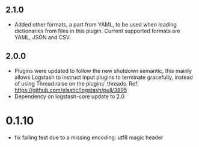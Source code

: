 ## 2.1.0
 - Added other formats, a part from YAML, to be used when loading
   dictionaries from files in this plugin. Current supported formats are
   YAML, JSON and CSV.

## 2.0.0
 - Plugins were updated to follow the new shutdown semantic, this mainly allows Logstash to instruct input plugins to terminate gracefully, 
   instead of using Thread.raise on the plugins' threads. Ref: https://github.com/elastic/logstash/pull/3895
 - Dependency on logstash-core update to 2.0

# 0.1.10
  - fix failing test due to a missing encoding: utf8 magic header
